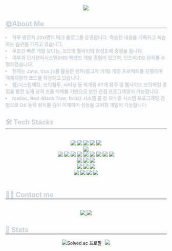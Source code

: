 <div align= "center">
    <img src="https://capsule-render.vercel.app/api?type=waving&color=auto&height=120&text=백엔드%20개발자%20양선규%20입니다.&animation=&fontColor=ffffff&fontSize=40" />
    </div>
    <div style="text-align: left;"> 
    <h2 style="border-bottom: 1px solid #21262d; color: #c9d1d9;"> 🌞About Me </h2>  
    <div style="font-weight: 700; font-size: 15px; text-align: left; color: #c9d1d9;">
        <li> 하루 방문자 200명의 테크 블로그를 운영합니다. 학습한 내용을 기록하고 복습하는 습관을 가지고 있습니다.</li>
        <li> 무조건 빠른 개발 보다는, 코드의 퀄리티와 완성도에 중점을 둡니다.</li>
        <li> 피부과 인사관리시스템(HR) 백엔드 개발 경험이 있으며, 인프라/DB 관리를 수행하였습니다.</li>
        <li> 현재는 Java, Vus.js를 활용한 썬카(중고차 거래) 개인 프로젝트를 진행하며 객체지향적 코드를 작성하고 있습니다.</li>
        <li> 웹/시스템해킹, 모의침투, 리버싱 등 워게임 87개 완주 및 웹사이트 모의해킹 경험을 통한 실제 공격 흐름 이해를 기반으로 보안 관점 프로그래밍이 가능합니다.</li>
        <li> malloc, Red-Black Tree, fork() 시스템 콜 등 저수준 시스템 프로그래밍 경험으로 OS 동작 원리를 깊이 이해하여 성능을 고려한 개발이 가능합니다.</li>
    </div> 
    </div>
    <div style="text-align: left;">
    <h2 style="border-bottom: 1px solid #21262d; color: #c9d1d9;"> 🛠️ Tech Stacks </h2> <br> 
    <div  align= "center"> <img src="https://img.shields.io/badge/Java-007396?style=plastic&logo=Java&logoColor=white">
          <img src="https://img.shields.io/badge/Spring Boot-6DB33F?style=plastic&logo=springboot&logoColor=white"/>
          <img src="https://img.shields.io/badge/Python-3776AB?style=plastic&logo=Python&logoColor=white">
          <img src="https://img.shields.io/badge/FastAPI-009688?style=plastic&logo=fastapi&logoColor=white">
          <img src="https://img.shields.io/badge/C-A8B9CC?style=plastic&logo=c&logoColor=white">
          <br/>
          <img src="https://img.shields.io/badge/MySQL-4479A1?style=plastic&logo=MySQL&logoColor=white">
          <br/>
          <img src="https://img.shields.io/badge/Linux-FCC624?style=plastic&logo=Linux&logoColor=white">
          <img src="https://img.shields.io/badge/Jenkins-D24939?style=plastic&logo=Jenkins&logoColor=white">
          <img src="https://img.shields.io/badge/Nginx-009639?style=plastic&logo=nginx&logoColor=white">
          <img src="https://img.shields.io/badge/Amazon AWS-232F3E?style=plastic&logo=amazonwebservices&logoColor=white">
          <img src="https://img.shields.io/badge/RDS-527FFF?style=plastic&logo=amazonrds&logoColor=white">
          <img src="https://img.shields.io/badge/EC2-FF9900?style=plastic&logo=amazonec2&logoColor=white">
          <img src="https://img.shields.io/badge/S3-569A31?style=plastic&logo=amazons3&logoColor=white">
          <img src="https://img.shields.io/badge/Route53-8C4FFF?style=plastic&logo=amazonroute53&logoColor=white">
          <img src="https://img.shields.io/badge/ELB-8C4FFF?style=plastic&logo=awselasticloadbalancing&logoColor=white">
          <br/>
          <img src="https://img.shields.io/badge/Javascript-F7DF1E?style=plastic&logo=Javascript&logoColor=white">
          <img src="https://img.shields.io/badge/Vue.js-4FC08D?style=plastic&logo=Vue.js&logoColor=white">
          <img src="https://img.shields.io/badge/HTML5-E34F26?style=plastic&logo=HTML5&logoColor=white">
          <br/>
          <img src="https://img.shields.io/badge/Docker-2496ED?style=plastic&logo=Docker&logoColor=white">
          <img src="https://img.shields.io/badge/Postman-FF6C37?style=plastic&logo=postman&logoColor=white">
          <img src="https://img.shields.io/badge/Swagger-85EA2D?style=plastic&logo=swagger&logoColor=white">
          <br/>
          <img src="https://img.shields.io/badge/Github-181717?style=plastic&logo=Github&logoColor=white">
          <img src="https://img.shields.io/badge/Slack-4A154B?style=plastic&logo=Slack&logoColor=white">
          <img src="https://img.shields.io/badge/Notion-000000?style=plastic&logo=Notion&logoColor=white">
          <img src="https://img.shields.io/badge/Jira-0052CC?style=plastic&logo=jira&logoColor=white">
          </div>
    </div>
    <br> 
    <div align= "center">  </div> 
      </div>
      <div style="text-align: left;">
        <h2 style="border-bottom: 1px solid #21262d; color: #c9d1d9;"> 🧑‍💻 Contact me </h2> 
    <br> 
    <div align= "center"> 
        <a href=https://yskisking.tistory.com/> <img src="https://img.shields.io/badge/Tistory-000000?style=for-the-badge&logo=Tistory&logoColor=white&link=https://yskisking.tistory.com/"> </a>
        <a href=mailto:ysk9526@gmail.com> <img src="https://img.shields.io/badge/Gmail-EA4335?style=for-the-badge&logo=Gmail&logoColor=white&link=mailto:ysk9526@gmail.com"> </a>
    </div>
    <div style="text-align: left;"> 
    <h2 style="border-bottom: 1px solid #21262d; color: #c9d1d9;"> 🏅 Stats </h2> 
    <div align="center" style="display: flex; justify-content: center; gap: 10px; flex-wrap: wrap;"> 
        <img src="http://mazassumnida.wtf/api/v2/generate_badge?boj=ysk9526" alt="Solved.ac 프로필" />
        <img src="https://github-readme-stats.vercel.app/api?username=YangSunkue&bg_color=60,efdcdc,ecb1b1&title_color=000000&text_color=000000" />
    </div>
    </div>
    </div>

    
